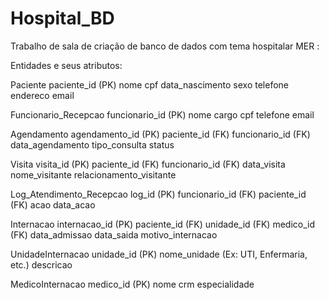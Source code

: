 # Hospital_BD
Trabalho de sala de criação de banco de dados com tema hospitalar
MER :

Entidades e seus atributos:

Paciente
paciente_id (PK)
nome
cpf
data_nascimento
sexo
telefone
endereco
email

Funcionario_Recepcao
funcionario_id (PK)
nome
cargo
cpf
telefone
email

Agendamento
agendamento_id (PK)
paciente_id (FK)
funcionario_id (FK)
data_agendamento
tipo_consulta
status

Visita
visita_id (PK)
paciente_id (FK)
funcionario_id (FK)
data_visita
nome_visitante
relacionamento_visitante

Log_Atendimento_Recepcao
log_id (PK)
funcionario_id (FK)
paciente_id (FK)
acao
data_acao

Internacao
internacao_id (PK)
paciente_id (FK)
unidade_id (FK)
medico_id (FK)
data_admissao
data_saida
motivo_internacao

UnidadeInternacao
unidade_id (PK)
nome_unidade (Ex: UTI, Enfermaria, etc.)
descricao

MedicoInternacao
medico_id (PK)
nome
crm
especialidade

